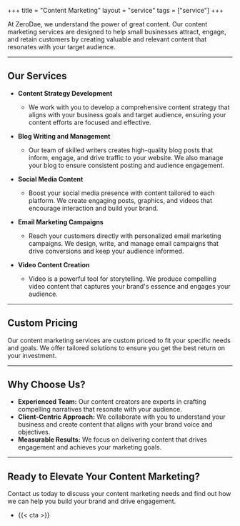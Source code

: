 +++
title = "Content Marketing"
layout = "service"
tags = ["service"]
+++

At ZeroDae, we understand the power of great content. Our content marketing services are designed to help small businesses attract, engage, and retain customers by creating valuable and relevant content that resonates with your target audience.

---

## Our Services

- **Content Strategy Development**

  - We work with you to develop a comprehensive content strategy that aligns with your business goals and target audience, ensuring your content efforts are focused and effective.

- **Blog Writing and Management**

  - Our team of skilled writers creates high-quality blog posts that inform, engage, and drive traffic to your website. We also manage your blog to ensure consistent posting and audience engagement.

- **Social Media Content**

  - Boost your social media presence with content tailored to each platform. We create engaging posts, graphics, and videos that encourage interaction and build your brand.

- **Email Marketing Campaigns**

  - Reach your customers directly with personalized email marketing campaigns. We design, write, and manage email campaigns that drive conversions and keep your audience informed.

- **Video Content Creation**
  - Video is a powerful tool for storytelling. We produce compelling video content that captures your brand's essence and engages your audience.

---

## Custom Pricing

Our content marketing services are custom priced to fit your specific needs and goals. We offer tailored solutions to ensure you get the best return on your investment.

---

## Why Choose Us?

- **Experienced Team:** Our content creators are experts in crafting compelling narratives that resonate with your audience.
- **Client-Centric Approach:** We collaborate with you to understand your business and create content that aligns with your brand voice and objectives.
- **Measurable Results:** We focus on delivering content that drives engagement and achieves your marketing goals.

---

## Ready to Elevate Your Content Marketing?

Contact us today to discuss your content marketing needs and find out how we can help you build your brand and drive engagement.

- {{< cta >}}
